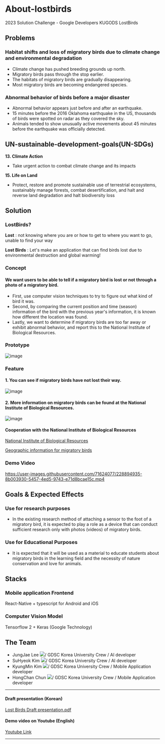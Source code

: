 # About-lostbirds
2023 Solution Challenge - Google Developers KUGODS LostBirds

## Problems
### Habitat shifts and loss of migratory birds due to climate change and environmental degradation
* Climate change has pushed breeding grounds up north.
* Migratory birds pass through the stop earlier.
* The habitats of migratory birds are gradually disappearing.
* Most migratory birds are becoming endangered species.

### Abnormal behavior of birds before a major disaster
* Abnormal behavior appears just before and after an earthquake.
* 15 minutes before the 2016 Oklahoma earthquake in the US, thousands of birds were spotted on radar as they covered the sky.
* Animals tended to show unusually active movements about 45 minutes before the earthquake was officially detected.

## UN-sustainable-development-goals(UN-SDGs)

**13. Climate Action**

* Take urgent action to combat climate change and its impacts

**15. Life on Land**

* Protect, restore and promote sustainable use of terrestrial ecosystems, sustainably manage forests, combat desertification, and halt and reverse land degradation and halt biodiversity loss

## Solution
### LostBirds?
**Lost** : not knowing where you are or how to get to where you want to go, unable to find your way

**Lost Birds** : Let's make an application that can find birds lost due to environmental destruction and global warming!


### Concept
#### We want users to be able to tell if a migratory bird is lost or not through a photo of a migratory bird.
* First, use computer vision techniques to try to figure out what kind of bird it was.
* Second, by comparing the current position and time (season) information of the bird with the previous year's information, it is known how different the location was found.
* Lastly, we want to determine if migratory birds are too far away or exhibit abnormal behavior, and report this to the National Institute of Biological Resources.

### Prototype
![image](https://user-images.githubusercontent.com/71624077/228910478-3f0ccd7f-7602-4563-93e0-9ba12ae5e1a5.png)

### Feature
#### 1. You can see if migratory birds have not lost their way.
![image](https://user-images.githubusercontent.com/71624077/228917198-7161c54b-813e-4082-b27b-229281e1afa4.png)

#### 2. More information on migratory birds can be found at the National Institute of Biological Resources.
![image](https://user-images.githubusercontent.com/71624077/228917318-81d54b50-2781-455f-9f84-87fb4d78d662.png)

#### Cooperation with the National Institute of Biological Resources
[National Institute of Biological Resources](https://species.nibr.go.kr/home/mainHome.do?cont_link=014&subMenu=014013&contCd=014013)

[Geographic information for migratory birds](https://species.nibr.go.kr/bird/home/geo/index.do)



### Demo Video

https://user-images.githubusercontent.com/71624077/228894935-8b003930-5457-4ed5-9743-e71d8bcae15c.mp4

## Goals & Expected Effects
### Use for research purposes
* In the existing research method of attaching a sensor to the foot of a migratory bird, it is expected to play a role as a device that can conduct sufficient research only with photos (videos) of migratory birds.
### Use for Educational Purposes
* It is expected that it will be used as a material to educate students about migratory birds in the learning field and the necessity of nature conservation and love for animals.

## Stacks
### Mobile application Frontend
React-Native + typescript for Android and iOS

### Computer Vision Model
Tensorflow 2 + Keras (Google Technology)

## The Team
* JungJae Lee <a href="https://github.com/JaerryLee"><img src="https://img.shields.io/badge/Github-181717?style=flat-square&logo=Github&logoColor=white&link=https://github.com/JaerryLee"/></a>/ GDSC Korea University Crew / AI developer
* SuHyeok Kim <a href="https://github.com/suhyeok-luke"><img src="https://img.shields.io/badge/Github-181717?style=flat-square&logo=Github&logoColor=white&link=https://github.com/suhyeok-luke"/></a>/ GDSC Korea University Crew / AI developer
* KyungMin Kim <a href="https://github.com/kidkio"><img src="https://img.shields.io/badge/Github-181717?style=flat-square&logo=Github&logoColor=white&link=https://github.com/kidkio"/></a>/ GDSC Korea University Crew / Mobile Application developer
* HongChan Chun <a href="https://github.com/chany63"><img src="https://img.shields.io/badge/Github-181717?style=flat-square&logo=Github&logoColor=white&linkhttps://github.com/chany63"/></a>/ GDSC Korea University Crew / Mobile Application developer

***

#### Draft presentation (Korean)
[Lost Birds Draft presentation.pdf](https://github.com/LostBirds/LostBirds/files/11114127/Lost.Birds.Draft.presentation.pdf)

#### Demo video on Youtube (English)
[Youtube Link](https://www.youtube.com/watch?v=1UXcRCI0UE4)
***
